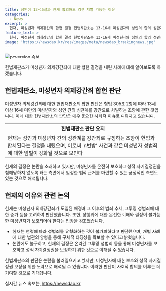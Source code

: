 ```yaml
---
title: 성인이 13~15살과 관계 합의해도 강간 처벌 가능한 이유
categories:
  - News
excerpt: >
  헌재, 미성년자 의제강간죄 합헌 결정 헌법재판소는 13-16세 미성년자와 성인의 합의 성관계를 강간으로 처벌하는 미성년자 의제강간죄에 대해 합헌 결정을 내렸다. 이는 n번방 사건으로 2020년 도입된 조항에 대한 첫 판단이다. 헌재는 성적 자기결정권 보호와 온라인 그루밍 성범죄로부터 청소년을 보호하기 위한 입법 취지를 강조했다. 또한, 일률적인 연령 기준은 불가능하며, 법관의 양형을 통해 구체적인 타당성을 확보할 수 있다고 밝혔다.
feature_text: >
  헌재, 미성년자 의제강간죄 합헌 결정 헌법재판소는 13-16세 미성년자와 성인의 합의 성관계를 강간으로 처벌하는 미성년자 의제강간죄에 대해 합헌 결정을 내렸다. 이는 n번방 사건으로 2020년 도입된 조항에 대한 첫 판단이다. 헌재는 성적 자기결정권 보호와 온라인 그루밍 성범죄로부터 청소년을 보호하기 위한 입법 취지를 강조했다. 또한, 일률적인 연령 기준은 불가능하며, 법관의 양형을 통해 구체적인 타당성을 확보할 수 있다고 밝혔다.
image: 'https://newsdao.kr/res/images/meta/newsdao_breakingnews.jpg'
---
```


<p><img src="https://newsdao.kr/res/images/meta/newsdao_breakingnews.jpg" alt="pcversion 속보" /></p>

<p>헌법재판소가 미성년자 의제강간죄에 대한 합헌 결정을 내린 사례에 대해 알아보도록 하겠습니다.</p>

<h2 data-ke-size="size26">헌법재판소, 미성년자 의제강간죄 합헌 판단</h2>

<p data-ke-size="size16">미성년자 의제강간죄에 대한 헌법재판소의 합헌 판단은 형법 305조 2항에 따라 13세 이상 16세 미만의 미성년자와 성인 간의 성관계를 강간으로 처벌하는 조항에 관한 것입니다. 이에 대한 헌법재판소의 판단은 매우 중요한 사회적 이슈로 다뤄지고 있습니다.</p>

<table>
  <tr>
    <td style="text-align: center; height: 17px;"><b>헌법재판소 판단 요지</b></td>
  </tr>
  <tr>
    <td>헌재는 성인과 미성년자 간의 성관계를 강간죄로 규정하는 조항이 헌법과 합치된다는 결정을 내렸으며, 이로써 'n번방' 사건과 같은 미성년자 성범죄에 대한 엄벌이 강화될 것으로 보인다.</td>
  </tr>
</table>

<p data-ke-size="size16">헌재의 결정은 논란을 초래하고 있지만, 미성년자를 온전히 보호하고 성적 자기결정권을 침해당하지 않도록 하는 측면에서 일정한 법적 근거를 마련할 수 있는 긍정적인 측면도 있는 것으로 해석됩니다.</p>

<h2 data-ke-size="size26">헌재의 이유와 관련 논의</h2>

<p data-ke-size="size16">헌재는 미성년자 의제강간죄가 도입된 배경과 그 이후의 범죄 추세, 그루밍 성범죄에 대한 증가 등을 고려하여 판단했습니다. 또한, 성행위에 대한 온전한 이해와 결정이 불가능한 미성년자가 보호되어야 한다는 입장을 강조했습니다.</p>

<ul>
  <li>헌재는 연령에 따라 성범죄를 유형화하는 것이 불가피하다고 판단했으며, 개별 사례에 대한 법관의 양형을 통해 구체적 타당성을 확보할 수 있다고 밝혔습니다.</li>
  <li>논란에도 불구하고, 헌재의 결정은 온라인 그루밍 성범죄 등을 통해 미성년자를 보호하고 성적 자기결정권을 보장하기 위한 것으로 이해될 수 있습니다.</li>
</ul>

<p data-ke-size="size16">헌법재판소의 판단은 논란을 불러일으키고 있지만, 미성년자에 대한 보호와 성적 자기결정권 보장을 위한 노력으로 해석될 수 있습니다. 이러한 판단이 사회적 합의를 이루는 데 기여할 것으로 기대됩니다.</p>
실시간 뉴스 속보는, <a href="https://newsdao.kr" rel="dofollow">https://newsdao.kr</a>


